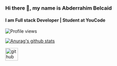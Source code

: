 ### Hi there 👋, my name is Abderrahim Belcaid
#### I am Full stack Developer | Student at YouCode

![Profile views](https://gpvc.arturio.dev/ABelcaid)  



[![Anurag's github stats](https://github-readme-stats.vercel.app/api?username=ABelcaid)](https://github.com/anuraghazra/github-readme-stats)

[<img src='https://cdn.jsdelivr.net/npm/simple-icons@3.0.1/icons/github.svg' alt='github' height='40'>](https://github.com/ABelcaid)  




